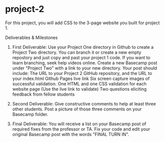 # project-2
For this project, you will add CSS to the 3-page website you built for project 1. 

Deliverables & Milestones 
1. First Deliverable: Use your Project One directory in Github to create a Project Two directory. You can branch it or create a new empty repostory and just copy and past your project 1 code. If you want to learn branching, seek help videos online. Create a new Basecamp post under "Project Two" with a link to your new directory. Your post should include:
        The URL to your Project 2 GitHub repository, and the URL to your index.html Github Pages live link
        Six screen capture images of successful validation. One HTML and one CSS validation for each website page (Use the live link to validate)
        Two questions eliciting feedback from fellow students
        
2. Second Deliverable: Give constructive comments to help at least three other students. Post a picture of those three comments on your Basecamp folder.

3. Final Deliverable: You will receive a list on your Basecamp post of required fixes from the professor or TA. Fix your code and edit your original Basecamp post with the words "FINAL TURN IN".